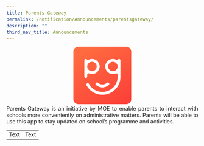 ```yaml
---
title: Parents Gateway
permalink: /notification/Announcements/parentsgateway/
description: ""
third_nav_title: Announcements
---
```

<center><img src="/images/Random/2022%20parent%20gateway.png" style="width:30%"></center>
<div style="text-align:justify;">Parents Gateway is an initiative by MOE to enable parents to interact with schools more conveniently on administrative matters. Parents will be able to use this app to stay updated on school’s programme and activities.</div>


|||
| -------- | -------- |
| Text     | Text     |

